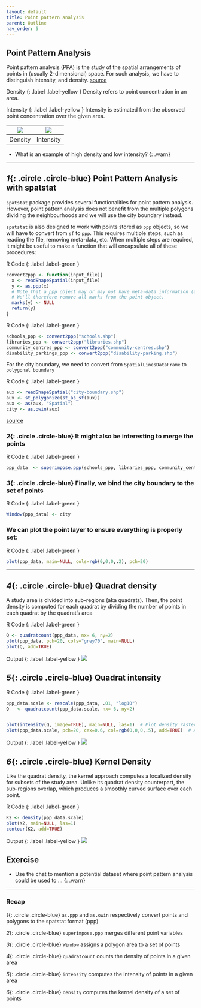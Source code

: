 ```yaml
---
layout: default
title: Point pattern analysis
parent: Outline
nav_order: 5
---
```


## Point Pattern Analysis

Point pattern analysis (PPA) is the study of the spatial arrangements of points in (usually 2-dimensional) space.
For such analysis, we have to distinguish intensity, and density.
 [source](https://en.wikipedia.org/wiki/Point_pattern_analysis)



Density
{: .label .label-yellow }
Density refers to point concentration in an area.


Intensity
{: .label .label-yellow }
Intensity is estimated from the observed point concentration over the given area. 



<img src="{{site.baseurl}}/content/fig/plot4.png">     |  <img src="{{site.baseurl}}/content/fig/plot10.png">
:-------------------------:|:-------------------------:
Density  |  Intensity



- What is an example of high density and low intensity?
{: .warn}




___

## *1*{: .circle .circle-blue} Point Pattern Analysis with spatstat

`spatstat` package provides several functionalities for point pattern analysis.
However, point pattern analysis does not benefit from the multiple polygons dividing 
the neighbourhoods and we will use the city boundary instead.



`spatstat` is also designed to work with points stored as `ppp` objects, so we will have to convert from `sf` to `ppp`. This requires multiple steps, such as reading the file, removing meta-data, etc. When multiple steps are required, it might be useful to make a function that will encapsulate all of these procedures:

R Code
{: .label .label-green }
```R
convert2ppp <- function(input_file){
  x <- readShapeSpatial(input_file)
  y <- as.ppp(x)
  # Note that a ppp object may or may not have meta-data information (also referred to as marks). 
  # We'll therefore remove all marks from the point object.
  marks(y) <- NULL
  return(y)
}
```



R Code
{: .label .label-green }
```R
schools_ppp <- convert2ppp("schools.shp")
libraries_ppp <- convert2ppp("libraries.shp")
community_centres_ppp <- convert2ppp("community-centres.shp")
disability_parkings_ppp <- convert2ppp("disability-parking.shp")
```


For the city boundary, we need to convert from `SpatialLinesDataFrame` to `polygonal boundary`

R Code
{: .label .label-green }
```R
aux <- readShapeSpatial("city-boundary.shp") 
aux <- st_polygonize(st_as_sf(aux))
aux <- as(aux, "Spatial")
city <- as.owin(aux)
```
[source](https://stackoverflow.com/questions/47147242/convert-spatial-lines-to-spatial-polygons)



### *2*{: .circle .circle-blue} It might also be interesting to merge the points




R Code
{: .label .label-green }
```R
ppp_data  <- superimpose.ppp(schools_ppp, libraries_ppp, community_centres_ppp, disability_parkings_ppp)
```

### *3*{: .circle .circle-blue} Finally, we bind the city boundary to the set of points



R Code
{: .label .label-green }
```R
Window(ppp_data) <- city
```





### We can plot the point layer to ensure everything is properly set:

R Code
{: .label .label-green }
```R
plot(ppp_data, main=NULL, cols=rgb(0,0,0,.2), pch=20)
```


___


## *4*{: .circle .circle-blue} Quadrat density

A study area is divided into sub-regions (aka quadrats).
Then, the point density is computed for each quadrat by dividing the number of points in each quadrat by the quadrat’s area



R Code
{: .label .label-green }
```R
Q <- quadratcount(ppp_data, nx= 6, ny=2)
plot(ppp_data, pch=20, cols="grey70", main=NULL)  
plot(Q, add=TRUE)  
```

Output
{: .label .label-yellow }
<img src="{{site.baseurl}}/content/fig/plot4.png">


## *5*{: .circle .circle-blue} Quadrat intensity




R Code
{: .label .label-green }
```R
ppp_data.scale <- rescale(ppp_data, .01, "log10")
Q   <- quadratcount(ppp_data.scale, nx= 6, ny=2)


plot(intensity(Q, image=TRUE), main=NULL, las=1)  # Plot density raster
plot(ppp_data.scale, pch=20, cex=0.6, col=rgb(0,0,0,.5), add=TRUE)  # Add points
```

Output
{: .label .label-yellow }
<img src="{{site.baseurl}}/content/fig/plot10.png">


## *6*{: .circle .circle-blue} Kernel Density

Like the quadrat density, the kernel approach computes a localized density for subsets of the study area.
Unlike its quadrat density counterpart, the sub-regions overlap, which produces a smoothly curved surface over each point. 




R Code
{: .label .label-green }
```R
K2 <- density(ppp_data.scale) 
plot(K2, main=NULL, las=1)
contour(K2, add=TRUE)
```


Output
{: .label .label-yellow }
<img src="{{site.baseurl}}/content/fig/plot5.png">




## Exercise

- Use the chat to mention a potential dataset where point pattern analysis could be used to ...
{: .warn}



___

### Recap

*1*{: .circle .circle-blue} `as.ppp` and `as.owin` respectively convert points and polygons to the spatstat format (ppp)

*2*{: .circle .circle-blue} `superimpose.ppp` merges different point variables

*3*{: .circle .circle-blue} `Window` assigns a polygon area to a set of points

*4*{: .circle .circle-blue} `quadratcount` counts the density of points in a given area

*5*{: .circle .circle-blue} `intensity` computes the intensity of points in a given area

*6*{: .circle .circle-blue} `density` computes the kernel density of a set of  points 